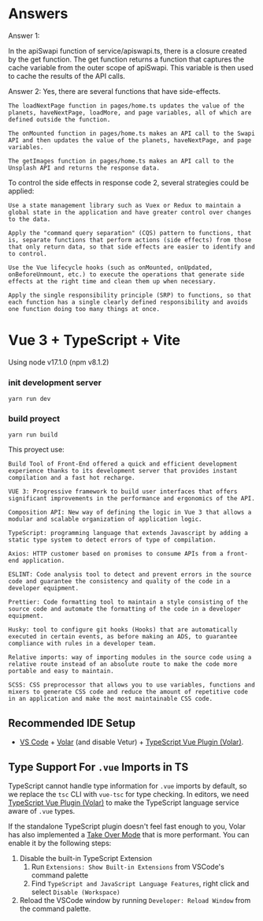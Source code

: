 # Answers

Answer 1: 

In the apiSwapi function of service/apiswapi.ts, there is a closure created by the get function. The get function returns a function that captures the cache variable from the outer scope of apiSwapi. This variable is then used to cache the results of the API calls.

Answer 2: Yes, there are several functions that have side-effects.

    The loadNextPage function in pages/home.ts updates the value of the planets, haveNextPage, loadMore, and page variables, all of which are defined outside the function.

    The onMounted function in pages/home.ts makes an API call to the Swapi API and then updates the value of the planets, haveNextPage, and page variables.

    The getImages function in pages/home.ts makes an API call to the Unsplash API and returns the response data.

To control the side effects in response code 2, several strategies could be applied:

    Use a state management library such as Vuex or Redux to maintain a global state in the application and have greater control over changes to the data.

    Apply the "command query separation" (CQS) pattern to functions, that is, separate functions that perform actions (side effects) from those that only return data, so that side effects are easier to identify and to control.

    Use the Vue lifecycle hooks (such as onMounted, onUpdated, onBeforeUnmount, etc.) to execute the operations that generate side effects at the right time and clean them up when necessary.

    Apply the single responsibility principle (SRP) to functions, so that each function has a single clearly defined responsibility and avoids one function doing too many things at once.

# Vue 3 + TypeScript + Vite

Using node v17.1.0 (npm v8.1.2)

### init development server

`yarn run dev`

### build proyect

`yarn run build`

This proyect use:

    Build Tool of Front-End offered a quick and efficient development experience thanks to its development server that provides instant compilation and a fast hot recharge.

    VUE 3: Progressive framework to build user interfaces that offers significant improvements in the performance and ergonomics of the API.

    Composition API: New way of defining the logic in Vue 3 that allows a modular and scalable organization of application logic.

    TypeScript: programming language that extends Javascript by adding a static type system to detect errors of type of compilation.

    Axios: HTTP customer based on promises to consume APIs from a front-end application.

    ESLINT: Code analysis tool to detect and prevent errors in the source code and guarantee the consistency and quality of the code in a developer equipment.

    Prettier: Code formatting tool to maintain a style consisting of the source code and automate the formatting of the code in a developer equipment.

    Husky: tool to configure git hooks (Hooks) that are automatically executed in certain events, as before making an ADS, to guarantee compliance with rules in a developer team.

    Relative imports: way of importing modules in the source code using a relative route instead of an absolute route to make the code more portable and easy to maintain.

    SCSS: CSS preprocessor that allows you to use variables, functions and mixers to generate CSS code and reduce the amount of repetitive code in an application and make the most maintainable CSS code.

## Recommended IDE Setup

- [VS Code](https://code.visualstudio.com/) + [Volar](https://marketplace.visualstudio.com/items?itemName=Vue.volar) (and disable Vetur) + [TypeScript Vue Plugin (Volar)](https://marketplace.visualstudio.com/items?itemName=Vue.vscode-typescript-vue-plugin).

## Type Support For `.vue` Imports in TS

TypeScript cannot handle type information for `.vue` imports by default, so we replace the `tsc` CLI with `vue-tsc` for type checking. In editors, we need [TypeScript Vue Plugin (Volar)](https://marketplace.visualstudio.com/items?itemName=Vue.vscode-typescript-vue-plugin) to make the TypeScript language service aware of `.vue` types.

If the standalone TypeScript plugin doesn't feel fast enough to you, Volar has also implemented a [Take Over Mode](https://github.com/johnsoncodehk/volar/discussions/471#discussioncomment-1361669) that is more performant. You can enable it by the following steps:

1. Disable the built-in TypeScript Extension
   1. Run `Extensions: Show Built-in Extensions` from VSCode's command palette
   2. Find `TypeScript and JavaScript Language Features`, right click and select `Disable (Workspace)`
2. Reload the VSCode window by running `Developer: Reload Window` from the command palette.
